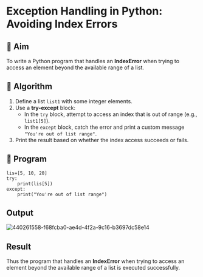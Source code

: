 
# Exception Handling in Python: Avoiding Index Errors

## 🎯 Aim
To write a Python program that handles an **IndexError** when trying to access an element beyond the available range of a list.

## 🧠 Algorithm
1. Define a list `list1` with some integer elements.
2. Use a **try-except** block:
   - In the `try` block, attempt to access an index that is out of range (e.g., `list1[5]`).
   - In the `except` block, catch the error and print a custom message `"You're out of list range"`.
3. Print the result based on whether the index access succeeds or fails.

## 🧾 Program

```
lis=[5, 10, 20]
try:
    print(lis[5])
except:
    print("You're out of list range")
```

## Output

![440261558-f68fcba0-ae4d-4f2a-9c16-b3697dc58e14](https://github.com/user-attachments/assets/ef9bddaf-28d9-4441-810e-08f97a40d0dc)

## Result

Thus the program that handles an **IndexError** when trying to access an element beyond the available range of a list is executed successfully.
